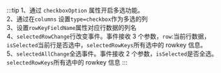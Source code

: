 :::tip
1、通过 `checkboxOption` 属性开启多选功能。<br>
2、通过在`columns` 设置`type=checkbox`作为多选的列<br>
3、设置`rowKeyFieldName`属性对应行数据的列名<br>
4、`selectedRowChange`行改变事件。事件接收 3 个参数，`row`:当前行数据，`isSelected`当前行是否选中，`selectedRowKeys`所有选中的 rowkey 信息。<br>
5、`selectedAllChange`全选事件。事件接收 2 个参数，`isSelected`是否全选。`selectedRowKeys`所有选中的 rowkey 信息
:::
